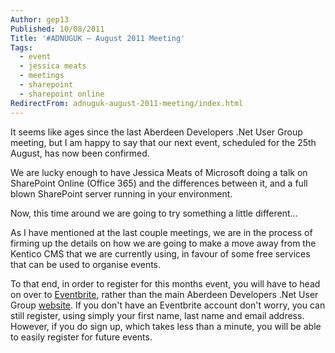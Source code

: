 ```yaml
---
Author: gep13
Published: 10/08/2011
Title: '#ADNUGUK – August 2011 Meeting'
Tags:
  - event
  - jessica meats
  - meetings
  - sharepoint
  - sharepoint online
RedirectFrom: adnuguk-august-2011-meeting/index.html
---
```


It seems like ages since the last Aberdeen Developers .Net User Group meeting, but I am happy to say that our next event, scheduled for the 25th August, has now been confirmed.

We are lucky enough to have Jessica Meats of Microsoft doing a talk on SharePoint Online (Office 365) and the differences between it, and a full blown SharePoint server running in your environment.

Now, this time around we are going to try something a little different…

As I have mentioned at the last couple meetings, we are in the process of firming up the details on how we are going to make a move away from the Kentico CMS that we are currently using, in favour of some free services that can be used to organise events.

To that end, in order to register for this months event, you will have to head on over to [Eventbrite](http://adnuguk.eventbrite.com/), rather than the main Aberdeen Developers .Net User Group [website](http://www.aberdeendevelopers.co.uk/). If you don't have an Eventbrite account don't worry, you can still register, using simply your first name, last name and email address. However, if you do sign up, which takes less than a minute, you will be able to easily register for future events.
